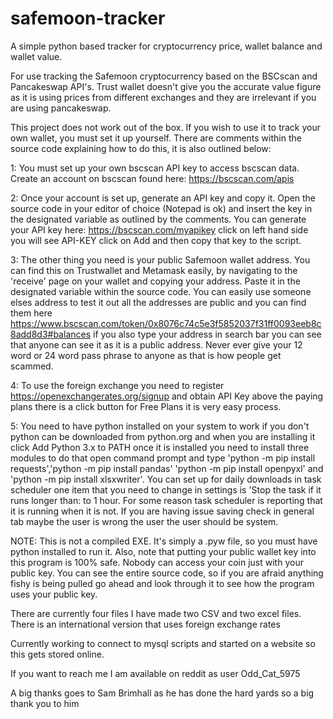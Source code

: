 # safemoon-tracker


A simple python based tracker for cryptocurrency price, wallet balance and wallet value. 

For use tracking the Safemoon cryptocurrency based on the BSCscan and Pancakeswap API's. Trust wallet doesn't give you the accurate value figure as it is using prices from different exchanges and they are irrelevant if you are using pancakeswap. 

This project does not work out of the box. If you wish to use it to track your own wallet, you must set it up yourself. There are comments within the source code explaining how to do this, it is also outlined below:

1: You must set up your own bscscan API key to access bscscan data. Create an account on bscscan found here: https://bscscan.com/apis

2: Once your account is set up, generate an API key and copy it. Open the source code in your editor of choice (Notepad is ok) and insert the key in the designated variable as outlined by the comments. You can generate your API key here: https://bscscan.com/myapikey click on left hand side you will see API-KEY click on Add and then copy that key to the script. 

3: The other thing you need is your public Safemoon wallet address. You can find this on Trustwallet and Metamask easily, by navigating to the 'receive' page on your wallet and copying your address. Paste it in the designated variable within the source code. You can easily use someone elses address to test it out all the addresses are public and you can find them here https://www.bscscan.com/token/0x8076c74c5e3f5852037f31ff0093eeb8c8add8d3#balances if you also type your address in search bar you can see that anyone can see it as it is a public address. Never ever give your 12 word or 24 word pass phrase to anyone as that is how people get scammed. 

4: To use the foreign exchange you need to register https://openexchangerates.org/signup and obtain API Key above the paying plans there is a click button for Free Plans it is very easy process. 

5: You need to have python installed on your system to work if you don't python can be downloaded from python.org and when you are installing it click Add Python 3.x to PATH once it is installed you need to install three modules to do that open command prompt and type 'python -m pip install requests','python -m pip install pandas' 'python -m pip install openpyxl' and 'python -m pip install xlsxwriter'. You can set up for daily downloads in task scheduler one item that you need to change in settings is 'Stop the task if it runs longer than: to 1 hour. For some reason task scheduler is reporting that it is running when it is not. If you are having issue saving check in general tab maybe the user is wrong the user the user should be system. 

NOTE: This is not a compiled EXE. It's simply a .pyw file, so you must have python installed to run it. Also, note that putting your public wallet key into this program is 100% safe. Nobody can access your coin just with your public key. You can see the entire source code, so if you are afraid anything fishy is being pulled go ahead and look through it to see how the program uses your public key.

There are currently four files I have made two CSV and two excel files. There is an international version that uses foreign exchange rates 

Currently working to connect to mysql scripts and started on a website so this gets stored online. 

If you want to reach me I am available on reddit as user Odd_Cat_5975

A big thanks goes to Sam Brimhall as he has done the hard yards so a big thank you to him
